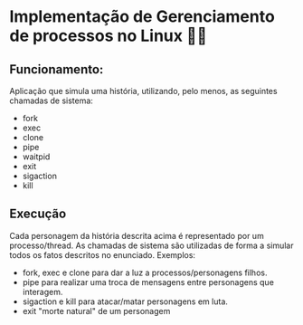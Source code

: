 # Implementação de Gerenciamento de processos no Linux :scroll::closed_book:
## Funcionamento: 
Aplicação que simula uma história, utilizando, pelo menos, as seguintes chamadas de sistema:
* fork
* exec
* clone
* pipe
* waitpid
* exit
* sigaction
* kill

## Execução
Cada personagem da história descrita acima é representado por um processo/thread. As chamadas de sistema são utilizadas de forma a simular todos os fatos descritos no enunciado. Exemplos:
- fork, exec e clone para dar a luz a processos/personagens filhos.
- pipe para realizar uma troca de mensagens entre personagens que interagem.
- sigaction e kill para atacar/matar personagens em luta.
- exit "morte natural" de um personagem

